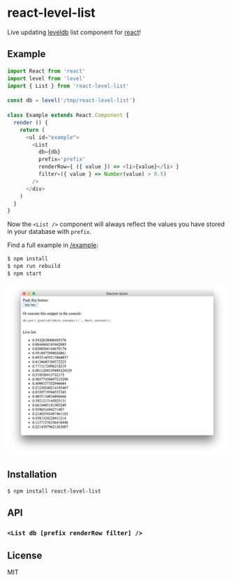 # react-level-list

Live updating [leveldb](https://leveldb.org) list component for [react](https://reactjs.org/)!

## Example

```js
import React from 'react'
import level from 'level'
import { List } from 'react-level-list'

const db = level('/tmp/react-level-list')

class Example extends React.Component {
  render () {
    return (
      <ul id="example">
        <List
          db={db}
          prefix='prefix'
          renderRow={ ({ value }) => <li>{value}</li> }
          filter=({ value } => Number(value) > 0.5)
        />
      </div>
    )
  }
}
```

Now the `<List />` component will always reflect the values you have stored in your database with `prefix`.

Find a full example in [/example](example):

```bash
$ npm install
$ npm run rebuild
$ npm start
```

![screenshot](screenshot.png)

## Installation

```bash
$ npm install react-level-list
```

## API

### `<List db [prefix renderRow filter] />`

## License

MIT
